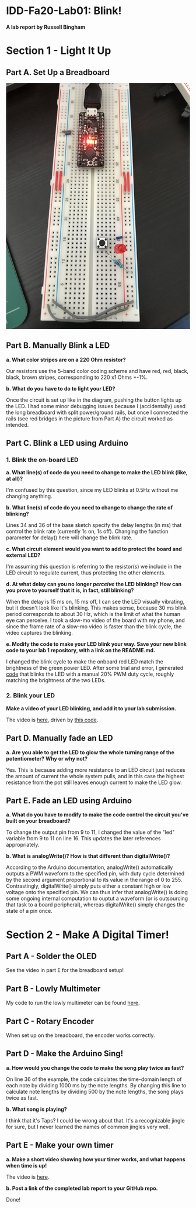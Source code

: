 # IDD-Fa20-Lab01: Blink!

**A lab report by Russell Bingham**

# Section 1 - Light It Up

## Part A. Set Up a Breadboard

![Breadboard pic](/images/IMG_4178.JPG "Breadboard!")

## Part B. Manually Blink a LED

**a. What color stripes are on a 220 Ohm resistor?**

Our resistors use the 5-band color coding scheme and have red, red, black, black, brown stripes, corresponding to 220 x1 Ohms +-1%. 
 
**b. What do you have to do to light your LED?**

Once the circuit is set up like in the diagram, pushing the button lights up the LED. I had some minor debugging issues because I (accidentally) used the long breadboard with split power/ground rails, but once I connected the rails (see red bridges in the picture from Part A) the circuit worked as intended. 


## Part C. Blink a LED using Arduino

### 1. Blink the on-board LED

**a. What line(s) of code do you need to change to make the LED blink (like, at all)?**

I'm confused by this question, since my LED blinks at 0.5Hz without me changing anything.

**b. What line(s) of code do you need to change to change the rate of blinking?**

Lines 34 and 36 of the base sketch specify the delay lengths (in ms) that control the blink rate (currently 1s on, 1s off). Changing the function parameter for delay() here will change the blink rate.

**c. What circuit element would you want to add to protect the board and external LED?**

I'm assuming this question is referring to the resistor(s) we include in the LED circuit to regulate current, thus protecting the other elements. 
 
**d. At what delay can you no longer *perceive* the LED blinking? How can you prove to yourself that it is, in fact, still blinking?**

When the delay is 15 ms on, 15 ms off, I can see the LED visually vibrating, but it doesn't look like it's blinking. This makes sense, because 30 ms blink period corresponds to about 30 Hz, which is the limit of what the human eye can perceive. I took a slow-mo video of the board with my phone, and since the frame rate of a slow-mo video is faster than the blink cycle, the video captures the blinking. 

**e. Modify the code to make your LED blink your way. Save your new blink code to your lab 1 repository, with a link on the README.md.**

I changed the blink cycle to make the onboard red LED match the brightness of the green power LED. After some trial and error, I generated [code](./customBlink.ino) that blinks the LED with a manual 20% PWM duty cycle, roughly matching the brightness of the two LEDs. 


### 2. Blink your LED

**Make a video of your LED blinking, and add it to your lab submission.**

The video is [here](https://youtu.be/ODiTFwJLC9Y), driven by [this code](./customBlinkExternal.ino).

## Part D. Manually fade an LED

**a. Are you able to get the LED to glow the whole turning range of the potentiometer? Why or why not?**

Yes. This is because adding more resistance to an LED circuit just reduces the amount of current the whole system pulls, and in this case the highest resistance from the pot still leaves enough current to make the LED glow. 

## Part E. Fade an LED using Arduino

**a. What do you have to modify to make the code control the circuit you've built on your breadboard?**

To change the output pin from 9 to 11, I changed the value of the "led" variable from 9 to 11 on line 16. This updates the later references appropriately.

**b. What is analogWrite()? How is that different than digitalWrite()?**

According to the Arduino documentation, analogWrite() automatically outputs a PWM waveform to the specified pin, with duty cycle determined by the second argument proportional to its value in the range of 0 to 255. Contrastingly, digitalWrite() simply puts either a constant high or low voltage onto the specified pin. We can thus infer that analogWrite() is doing some ongoing internal computation to ouptut a waveform (or is outsourcing that task to a board peripheral), whereas digitalWrite() simply changes the state of a pin once. 


# Section 2 - Make A Digital Timer!

## Part A - Solder the OLED

See the video in part E for the breadboard setup!

## Part B - Lowly Multimeter

My code to run the lowly multimeter can be found [here](./lowlyMultimeter.ino).

## Part C - Rotary Encoder

When set up on the breadboard, the encoder works correctly. 

## Part D - Make the Arduino Sing!

**a. How would you change the code to make the song play twice as fast?**

On line 36 of the example, the code calculates the time-domain length of each note by dividing 1000 ms by the note lengths. By changing this line to calculate note lengths by dividing 500 by the note lengths, the song plays twice as fast.

**b. What song is playing?**

I think that it's Taps? I could be wrong about that. It's a recognizable jingle for sure, but I never learned the names of common jingles very well. 

## Part E - Make your own timer

**a. Make a short video showing how your timer works, and what happens when time is up!**

The video is [here](https://youtu.be/oCDRtn8BXFE).

**b. Post a link of the completed lab report to your GitHub repo.**

Done!





